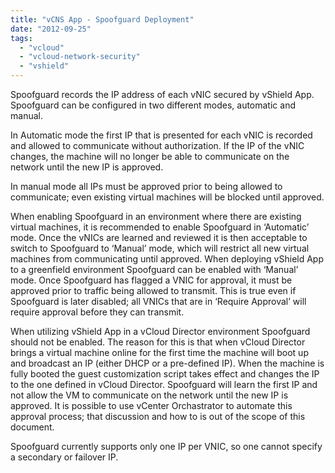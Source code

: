 ```yaml
---
title: "vCNS App - Spoofguard Deployment"
date: "2012-09-25"
tags: 
  - "vcloud"
  - "vcloud-network-security"
  - "vshield"
---
```


Spoofguard records the IP address of each vNIC secured by vShield App. Spoofguard can be configured in two different modes, automatic and manual.

In Automatic mode the first IP that is presented for each vNIC is recorded and allowed to communicate without authorization. If the IP of the vNIC changes, the machine will no longer be able to communicate on the network until the new IP is approved.

In manual mode all IPs must be approved prior to being allowed to communicate; even existing virtual machines will be blocked until approved.

When enabling Spoofguard in an environment where there are existing virtual machines, it is recommended to enable Spoofguard in ‘Automatic’ mode. Once the vNICs are learned and reviewed it is then acceptable to switch to Spoofguard to ‘Manual’ mode, which will restrict all new virtual machines from communicating until approved. When deploying vShield App to a greenfield environment Spoofguard can be enabled with ‘Manual’ mode. Once Spoofguard has flagged a VNIC for approval, it must be approved prior to traffic being allowed to transmit. This is true even if Spoofguard is later disabled; all VNICs that are in ‘Require Approval’ will require approval before they can transmit.

When utilizing vShield App in a vCloud Director environment Spoofguard should not be enabled. The reason for this is that when vCloud Director brings a virtual machine online for the first time the machine will boot up and broadcast an IP (either DHCP or a pre-defined IP). When the machine is fully booted the guest customization script takes effect and changes the IP to the one defined in vCloud Director. Spoofguard will learn the first IP and not allow the VM to communicate on the network until the new IP is approved. It is possible to use vCenter Orchastrator to automate this approval process; that discussion and how to is out of the scope of this document.

Spoofguard currently supports only one IP per VNIC, so one cannot specify a secondary or failover IP.
